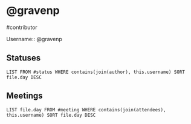 # @gravenp
#contributor 

Username:: @gravenp

## Statuses
```dataview
LIST FROM #status WHERE contains(join(author), this.username) SORT file.day DESC
```

## Meetings
```dataview
LIST file.day FROM #meeting WHERE contains(join(attendees), this.username) SORT file.day DESC
```